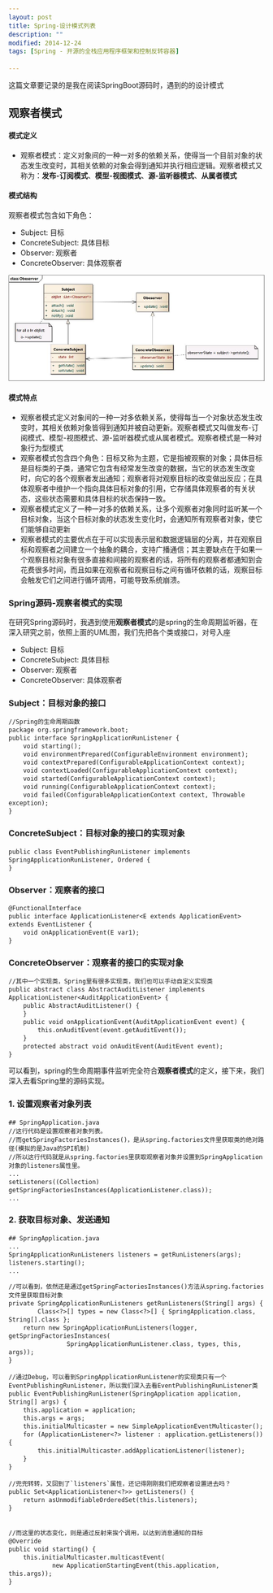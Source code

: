 ```yaml
---
layout: post
title: Spring-设计模式列表
description: ""
modified: 2014-12-24
tags: [Spring - 开源的全栈应用程序框架和控制反转容器]

---
```


这篇文章要记录的是我在阅读SpringBoot源码时，遇到的的设计模式

## 观察者模式

#### 模式定义
- 观察者模式：定义对象间的一种一对多的依赖关系，使得当一个目前对象的状态发生改变时，其相关依赖的对象会得到通知并执行相应逻辑。观察者模式又称为：**发布-订阅模式**、**模型-视图模式**、**源-监听器模式**、**从属者模式**

#### 模式结构
观察者模式包含如下角色：
- Subject: 目标
- ConcreteSubject: 具体目标
- Observer: 观察者
- ConcreteObserver: 具体观察者
  
![](/images/blogs/Obeserver.jpg)


#### 模式特点
- 观察者模式定义对象间的一种一对多依赖关系，使得每当一个对象状态发生改变时，其相关依赖对象皆得到通知并被自动更新。观察者模式又叫做发布-订阅模式、模型-视图模式、源-监听器模式或从属者模式。观察者模式是一种对象行为型模式
- 观察者模式包含四个角色：目标又称为主题，它是指被观察的对象；具体目标是目标类的子类，通常它包含有经常发生改变的数据，当它的状态发生改变时，向它的各个观察者发出通知；观察者将对观察目标的改变做出反应；在具体观察者中维护一个指向具体目标对象的引用，它存储具体观察者的有关状态，这些状态需要和具体目标的状态保持一致。
- 观察者模式定义了一种一对多的依赖关系，让多个观察者对象同时监听某一个目标对象，当这个目标对象的状态发生变化时，会通知所有观察者对象，使它们能够自动更新
- 观察者模式的主要优点在于可以实现表示层和数据逻辑层的分离，并在观察目标和观察者之间建立一个抽象的耦合，支持广播通信；其主要缺点在于如果一个观察目标对象有很多直接和间接的观察者的话，将所有的观察者都通知到会花费很多时间，而且如果在观察者和观察目标之间有循环依赖的话，观察目标会触发它们之间进行循环调用，可能导致系统崩溃。

### Spring源码-观察者模式的实现

在研究Spring源码时，我遇到使用**观察者模式**的是spring的生命周期监听器，在深入研究之前，依照上面的UML图，我们先把各个类或接口，对号入座

- Subject: 目标
- ConcreteSubject: 具体目标
- Observer: 观察者
- ConcreteObserver: 具体观察者

### Subject：目标对象的接口

```
//Spring的生命周期函数
package org.springframework.boot;
public interface SpringApplicationRunListener {
	void starting();
	void environmentPrepared(ConfigurableEnvironment environment);
	void contextPrepared(ConfigurableApplicationContext context);
	void contextLoaded(ConfigurableApplicationContext context);
	void started(ConfigurableApplicationContext context);
	void running(ConfigurableApplicationContext context);
	void failed(ConfigurableApplicationContext context, Throwable exception);
}
```

### ConcreteSubject：目标对象的接口的实现对象
```
public class EventPublishingRunListener implements SpringApplicationRunListener, Ordered {
}
```

### Observer：观察者的接口
```
@FunctionalInterface
public interface ApplicationListener<E extends ApplicationEvent> extends EventListener {
    void onApplicationEvent(E var1);
}
```

### ConcreteObserver：观察者的接口的实现对象
```
//其中一个实现类，Spring里有很多实现类，我们也可以手动自定义实现类
public abstract class AbstractAuditListener implements ApplicationListener<AuditApplicationEvent> {
    public AbstractAuditListener() {
    }
    public void onApplicationEvent(AuditApplicationEvent event) {
        this.onAuditEvent(event.getAuditEvent());
    }
    protected abstract void onAuditEvent(AuditEvent event);
}

```


可以看到，spring的生命周期事件监听完全符合**观察者模式**的定义，接下来，我们深入去看Spring里的源码实现。

### 1. 设置观察者对象列表
```
## SpringApplication.java
//这行代码是设置观察者对象列表。
//而getSpringFactoriesInstances()，是从spring.factories文件里获取类的绝对路径(模拟的是Java的SPI机制)
//所以这行代码就是从spring.factories里获取观察者对象并设置到SpringApplication对象的listeners属性里。
...
setListeners((Collection) getSpringFactoriesInstances(ApplicationListener.class));
...
```

### 2. 获取目标对象、发送通知
```
## SpringApplication.java
...
SpringApplicationRunListeners listeners = getRunListeners(args);
listeners.starting();
...
```
```
//可以看到，依然还是通过getSpringFactoriesInstances()方法从spring.factories文件里获取目标对象
private SpringApplicationRunListeners getRunListeners(String[] args) {
		Class<?>[] types = new Class<?>[] { SpringApplication.class, String[].class };
	return new SpringApplicationRunListeners(logger, getSpringFactoriesInstances(
				SpringApplicationRunListener.class, types, this, args));
}

//通过Debug，可以看到SpringApplicationRunListener的实现类只有一个EventPublishingRunListener，所以我们深入去看EventPublishingRunListener类
public EventPublishingRunListener(SpringApplication application, String[] args) {
	this.application = application;
	this.args = args;
	this.initialMulticaster = new SimpleApplicationEventMulticaster();
	for (ApplicationListener<?> listener : application.getListeners()) {
		this.initialMulticaster.addApplicationListener(listener);
	}
}

//兜兜转转，又回到了`listeners`属性，还记得刚刚我们把观察者设置进去吗？
public Set<ApplicationListener<?>> getListeners() {	
	return asUnmodifiableOrderedSet(this.listeners);
}


//而这里的状态变化，则是通过反射来挨个调用，以达到消息通知的目标
@Override
public void starting() {
	this.initialMulticaster.multicastEvent(
			new ApplicationStartingEvent(this.application, this.args));
}
```

